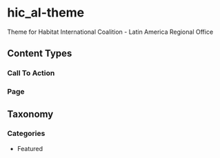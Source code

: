 # hic_al-theme

Theme for Habitat International Coalition - Latin America Regional Office


## Content Types

### Call To Action

### Page



## Taxonomy


### Categories

- Featured
